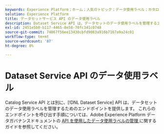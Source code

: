 ```yaml
---
keywords: Experience Platform；ホーム；人気のトピック；データ使用ラベル；カタログサービス
solution: Experience Platform
title: データセットサービス API のデータ使用ラベル
description: Dataset Service API は、データセットのデータ使用ラベルを管理するエンドポイントを提供します。
exl-id: 2451e5b0-b117-4465-8e58-70fc341c0748
source-git-commit: 74867f56ee13430cbfd9083a916b7167a9a24c01
workflow-type: tm+mt
source-wordcount: '87'
ht-degree: 0%

---
```


# Dataset Service API のデータ使用ラベル

Catalog Service API とは別に、[!DNL Dataset Service] API は、データセットのデータ使用ラベルを管理するためのエンドポイントを提供します。 これらのエンドポイントを呼び出す手順については、Adobe Experience Platform データガバナンスドキュメントの [API を使用したデータ使用ラベルの管理 &#x200B;](../../data-governance/labels/dataset-api.md) に関するガイドを参照してください。
